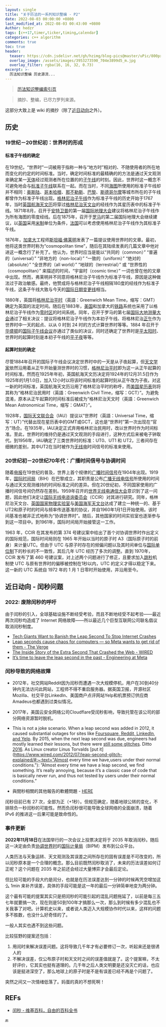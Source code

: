```yaml
---
layout: single
title: "关于历法的一系列知识整编 - P2"
date: 2022-08-03 00:00:00 +0800
last_modified_at: 2022-08-03 00:43:00 +0800
Author: hedzr
tags: [c++17,timer,ticker,timing,calendar]
categories: c++ algorithm
comments: true
toc: true
header:
  teaser: https://cdn.jsdelivr.net/gh/hzimg/blog-pics@master/uPic/800px-World_Time_Zones_Map.png
  overlay_image: /assets/images/3953273590_704e3899d5_m.jpg
  overlay_filter: rgba(16, 16, 32, 0.73)
excerpt: >-
  历法知识整编 历史源流...
---
```


> [历法知识整编索引页](https://hedzr.com/c++/algorithm/about-legal-calendar/)

> 摘抄、整编，已尽力罗列来源。

这部分大致上是 wiki 的摘抄（除了[近日动向](#近日动向---闰秒问题)之外）。

## 历史

### 19世纪－20世纪初：世界时的形成

#### 标准子午线的确定

在19世纪，“世界时”一词被用于指称一种与“地方时”相对的、不随使用者的所在地而变化的约定的时间标准。当时，确定时间标准的最精确的的方法是通过天文观测来确定某一[天体](https://zh.wikipedia.org/wiki/天体)经过观测者所在位置的的[子午线](https://zh.wikipedia.org/wiki/子午线)的时刻。因此，世界时这一概念不可避免地会与[标准子午线](https://zh.wikipedia.org/wiki/本初子午線)联系在一起。而在当时，不同[海图](https://zh.wikipedia.org/wiki/海图)所使用的标准子午线却并不相同：[奥斯陆](https://zh.wikipedia.org/wiki/奥斯陆)、[哥本哈根](https://zh.wikipedia.org/wiki/哥本哈根)、[那不勒斯](https://zh.wikipedia.org/wiki/那不勒斯)、[巴黎](https://zh.wikipedia.org/wiki/巴黎)、[斯德哥尔摩](https://zh.wikipedia.org/wiki/斯德哥尔摩)等城市所在的子午线都曾作为标准子午线出现。[格林尼治子午线](https://zh.wikipedia.org/wiki/格林尼治子午線)作为标准子午线的历史开始于1767年，当时[英国航海天文历](https://zh.wikipedia.org/w/index.php?title=英国航海天文历&action=edit&redlink=1)将穿过[格林尼治天文台](https://zh.wikipedia.org/wiki/格林尼治天文台)的经线作为其星历表中的标准子午线。1871年8月，召开于[安特卫普](https://zh.wikipedia.org/wiki/安特卫普)的第一届[国际地理大会](https://zh.wikipedia.org/wiki/國際地理聯合會)建议将格林尼治子午线作为所有海图的零度经线。后在1875年，召开于[罗马](https://zh.wikipedia.org/wiki/罗马)的第二届国际地理大会继续建议，以[英国](https://zh.wikipedia.org/wiki/英国)采用[米制](https://zh.wikipedia.org/wiki/米制)单位为条件，[法国](https://zh.wikipedia.org/wiki/法国)可以考虑使用格林尼治子午线作为其标准子午线。

1876年，[加拿大](https://zh.wikipedia.org/wiki/加拿大)工程师[斯坦福·佛莱明](https://zh.wikipedia.org/wiki/斯坦福·佛莱明)发表了一篇提议使用世界时的文章。最初，他将这类世界时称为“cosmopolitan time”，随后在其陆续发表的几篇文章中他对进这一概念行了补充了。他认为，世界时应当是能以“共同的（common）” “普遍的（universal）” “非地方的（non-local）” “一致的（uniform）” “绝对的（absolute）” “全世界的（all world）” “地球的（terrestrial）” 或 “世界性的（cosmopolitan）” 来描述的时间，“宇宙时（cosmic time）” 一词也曾在他的文章中出现。然而，弗莱明并不同意将格林尼治子午线作为标准子午线，原因是这种做法过于政治敏感。最终，他赞成将与格林尼治子午线相隔180度的经线作为标准子午线，这条子午线大致与今天的[国际日期变更线](https://zh.wikipedia.org/wiki/国际日期变更线)相当。

1880年，英国将[格林尼治平时](https://zh.wikipedia.org/wiki/格林尼治平时)（英語：Greenwich Mean Time，缩写：GMT）确定为英国的法定时间。随后在1883年，[美国](https://zh.wikipedia.org/wiki/美国)和加拿大的[铁路](https://zh.wikipedia.org/wiki/铁路)系统也采用了以格林尼治子午线作为[零时区](https://zh.wikipedia.org/wiki/零時區)的时间系统。同年，召开于罗马的第七届[国际大地测量大会](https://zh.wikipedia.org/w/index.php?title=国际地球物理联合会&action=edit&redlink=1)通过了相关决议：提议将格林尼治子午线作为本初子午线、将格林尼治[正午](https://zh.wikipedia.org/wiki/正午)作为世界时中一天的起点、以从 0 时到 24 时的方式计算世界时等等。1884 年召开于[华盛顿](https://zh.wikipedia.org/wiki/华盛顿)的[国际子午线会议](https://zh.wikipedia.org/w/index.php?title=国际子午线会议&action=edit&redlink=1)亦通过了类似的决议，同时还确定了世界时是[平太阳时](https://zh.wikipedia.org/w/index.php?title=平太阳时&action=edit&redlink=1)、世界时的起算时刻是本初子午线的[平子夜](https://zh.wikipedia.org/wiki/子夜)等等。

#### 起算时刻的确定

尽管1884年召开的国际子午线会议决定世界时中的一天是从子夜起算，但[天文学家](https://zh.wikipedia.org/wiki/天文学家)依然沿用着从正午开始量测世界时的习惯，[格林尼治平时](https://zh.wikipedia.org/wiki/格林尼治平时)即为这一从正午起算的时间标准。然而在1925年年初，英国航海天文历决定将1924年的12月31.5日作为1925年的1月1.0日，加入12小时以将该时间标准的起算时刻从正午改为子夜。对这一新的时间标准，英国航海天文历沿用了格林尼治平时的称呼，而[美国星历表](https://zh.wikipedia.org/w/index.php?title=美国星历表和航海天文历&action=edit&redlink=1)则将其称为“格林尼治民用时（英語：Greenwich Civil Time，缩写：GCT）”。为避免混淆，原本从正午起算的时间标准后被成为“格林尼治天文时（英語：Greenwich Mean Astronomical Time，缩写：GMAT）”。

1928年，[国际天文联合会](https://zh.wikipedia.org/wiki/国际天文联合会)（IAU）提议以“世界时（英語：Universal Time，缩写：UT）”代替出现在星历表中的GMT或GCT，这也是“世界时”第一次出现在“官方”场合。在1935年，IAU决定正式弃用格林尼治民用时，改以世界时作为时间标准。至此，世界时的维持仍是通过天文观测的手段进行，这种方式后来被电子钟取代。到1956年，IAU确定了三类世界时的标准：UT0、UT1 和 UT2，三者间存在细微的差别，其中UT2在当时被作为[无线电](https://zh.wikipedia.org/wiki/无线电波)时间信号的标准来使用。

### 20世纪初－20世纪70年代：广播时间信号与协调时间

随着[电报](https://zh.wikipedia.org/wiki/电报)在19世纪的普及，世界上首个规律的[广播时间信号](https://zh.wikipedia.org/w/index.php?title=广播时间信号&action=edit&redlink=1)在1904年出现。1919年，[国际时间局](https://zh.wikipedia.org/wiki/国际时间局)（BIH）在巴黎成立，其职责是公布[广播无线电信号](https://zh.wikipedia.org/wiki/電台廣播)所使用的时间与通过天文观测维持的时间标准之间的差异。但在20世纪初，不同国家使用的广播时间信号间仍然存在差别。1959年召开的[世界无线电通信大会](https://zh.wikipedia.org/wiki/世界无线电通信大会)意识到了这一问题，因此他们决定让[国际无线电咨询委员会](https://zh.wikipedia.org/wiki/国际无线电咨询委员会)（CCIR）对其进行研究。同年，格林尼治天文台、[英国国家物理实验室](https://zh.wikipedia.org/wiki/英国国家物理实验室)与[美国海军天文台](https://zh.wikipedia.org/wiki/美国海军天文台)达成了建立一种统一的、基于UT2和原子时的时间与频率传送基准的协议，并自1960年1月1日开始使用。该时间基准也被非正式地称为“协调世界时”。随后，其他国家的时间实验室也逐渐参与到这一项目中。到1961年，国际时间局开始接管这一工作。

1963 年，CCIR 在其发布的第 374 号建议案中给出了首个对协调世界时作出定义的国际规范，国际时间局则在 1965 年开始以当时的原子时 A3（国际原子时的前身）来计量UTC。但由于 UTC 与原子时存在的频偏问题以及其时间单位与[国际单位制](https://zh.wikipedia.org/wiki/国际单位制)下的秒长的不一致性，其后几年 UTC 经历了多次的调整。直到 1970年，CCIR 发布了第 460 号建议案，对上述两个问题进行了修正，且要求加入[跳秒](https://zh.wikipedia.org/wiki/跳秒)机制使 UTC 与原有世界时的偏移被控制在1秒以内，UTC 的定义才得以稳定下来。这一新的 UTC 系统自 1972 年的 1 月 1 日零时开始使用，并沿用至今。



## 近日动向 - 闰秒问题

### 2022: 废除闰秒的呼吁

由于闰秒的引入，全球基础设施不断经受考验，而且不断地经受不起考验——最近两次闰秒均造成了 Internet 网络故障——所以最近几个巨型互联网公司联名倡议取消闰秒制度。

- [Tech Giants Want to Banish the Leap Second To Stop Internet Crashes](https://www.cnet.com/tech/computing/tech-giants-try-banishing-the-leap-second-to-stop-internet-crashes/) 
- [Leap seconds cause chaos for computers — so Meta wants to get rid of them - The Verge](https://www.theverge.com/2022/7/26/23278718/leap-second-computer-chaos-meta-backs-campaign-to-end-it) 
- [The Inside Story of the Extra Second That Crashed the Web - WIRED](https://www.wired.com/2012/07/leap-second-glitch-explained/) 
- [It’s time to leave the leap second in the past - Engineering at Meta](https://engineering.fb.com/2022/07/25/production-engineering/its-time-to-leave-the-leap-second-in-the-past/) 



### 闰秒导致的网络故障

- 2012年，社交网站Reddit因为闰秒而遭遇一次大规模停机，用户在30到40分钟内无法访问此网站，工程师不得不重启服务器。据英国卫报，开源社区Mozilla、社交平台LinkedIn、美国商户点评网站Yelp和机票预订供应商Amadeus也都遇到过类似情况。

- 2017年，美国云安全网络公司Cloudflare受闰秒影响，导致托管在该公司的部分网络资源暂时脱机。
- This is not a joke scenario. When a leap second was added in 2012, it caused substantial outages for sites like [Foursquare, Reddit, LinkedIn, and Yelp](https://www.wired.com/2012/07/leap-second-glitch-explained/). By 2015, when the next leap second was due, engineers had mostly learned their lessons, but there were [still some glitches](https://www.theregister.com/2015/07/01/leap_second_bomb_bust). Ditto [2016](https://blog.cloudflare.com/how-and-why-the-leap-second-affected-cloudflare-dns/). As Linux creator Linus Torvalds [put it](https://www.wired.com/2012/07/leap-second-glitch-explained/#:~:text="Almost every time we have,users under their normal conditions."): ”Almost every time we have a leap second, we find something. It’s really annoying, because it’s a classic case of code that is basically never run, and thus not tested by users under their normal conditions.”
- 與閏秒相關的其他報告的軟體問題 - [HERE](https://zh.wikipedia.org/wiki/%E9%97%B0%E7%A7%92#%E8%88%87%E9%96%8F%E7%A7%92%E7%9B%B8%E9%97%9C%E7%9A%84%E5%85%B6%E4%BB%96%E5%A0%B1%E5%91%8A%E7%9A%84%E8%BB%9F%E9%AB%94%E5%95%8F%E9%A1%8C) 

闰秒目前已有 27 次，全部为正（+1秒）。但规范确定，随着地球公转的变化，不排除负一秒闰秒的可能性。然而负闰秒很可能导致全球网络的全面崩溃，随着 IPv6 的推进这一后果可能是致命性的。



### 事件更新

**2022年11月18日**在法国举行的一次会议上投票决定将于 2035 年取消闰秒。随后这一决定由负责[协调世界时](https://zh.wikipedia.org/wiki/协调世界时)的[国际计量局](https://zh.wikipedia.org/wiki/国际计量局)（BIPM）发布到公众平台。

人类历法与天象运转、天文观测及其误差之间所存在的固有误差是不可改变的，所以闰秒原本是一个合理的概念。那么目前既然闰秒取消了，未来的历法误差如何订正呢？这个问题在 2035 年之前还会经过大量博弈才会最后定论。

但比较可能的手段大约是闰分，也就是在历法误差达到一分钟的时候再凭空增加这么 1min 来补齐误差，具体的手段可能是这一年的最后一分钟简单地变为两分钟。

这个最有可能的提案其实只是把闰秒的可能引起的混乱问题拖延了，以前是每三五七年就要搞一次，现在则是50到100年才搞那么一次，那么到时候有多少混乱也不关我事了对吧。计算机史以来，或者说人类迈入大规模协作时代以来，这样的问题多不胜数，也没什么好奇怪的了。

一般人其实也遇不到这些问题。

比较狂野的提案还包括：

1. 用闰时来解决误差问题。这将导致几千年才有必要修订一次，听起来还是很诱人的
2. 不解决误差，仅公布原子时和天文时之间的误差值就是了。这个提案嘛，不太好评价，它其实也挺有道理的。几千年之后人类文明要是还没灭亡的话，也应该是挺进深空了，那么地球上的原子时是不是有误差已经不再是个问题了。

突然之间又一次情绪低落了。妈蛋的真的不想死啊！



## REFs

- [闰秒 - 维基百科，自由的百科全书](https://zh.wikipedia.org/wiki/%E9%97%B0%E7%A7%92) 



:end:


